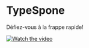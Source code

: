 # TypeSpone
Défiez-vous à la frappe rapide!

[![Watch the video]()](https://www.youtube.com/watch?v=82Dzd411SJU)
